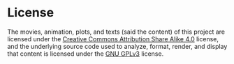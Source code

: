 # License
The movies, animation, plots, and texts (said the content) of this project are licensed under the [Creative Commons Attribution Share Alike 4.0](https://creativecommons.org/licenses/by-sa/4.0/) license, and the underlying source code used to analyze, format, render, and display that content is licensed under the [GNU GPLv3](http://www.gnu.org/licenses/gpl-3.0.txt) license.
